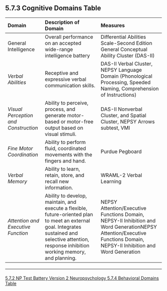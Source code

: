 ## 5.7.3 Cognitive Domains Table

|  Domain  |  Description of Domain             |  Measures                  |
|:---------|:-----------------------------------|:---------------------------|
| General Intelligence | Overall performance on an accepted wide-range intelligence battery | Differential Abilities Scale-Second Edition General Conceptual Ability Cluster (DAS-II) |
| _Verbal Abilities_ | Receptive and expressive verbal communication skills. | DAS-II Verbal Cluster, NEPSY Language Domain (Phonological Processing, Speeded Naming, Comprehension of Instructions) |
| _Visual Perception and Construction_ | Ability to perceive, process, and generate motor-based or motor-free output based on visual stimuli. | DAS-II Nonverbal Cluster, and Spatial Cluster, NEPSY Arrows subtest, VMI |
| _Fine Motor Coordination_ | Ability to perform fluid, coordinated movements with the fingers and hand. | Purdue Pegboard |
| _Verbal Memory_ | Ability to learn, retain, store, and recall new information. | WRAML-2 Verbal Learning |
| _Attention and Executive Function_ | Ability to develop, maintain, and execute a flexible, future-oriented plan to meet an external goal. Integrates sustained and selective attention, response inhibition working memory, and planning. | NEPSY Attention/Executive Functions Domain, NEPSY-II Inhibition and Word GenerationNEPSY Attention/Executive Functions Domain, NEPSY-II Inhibition and Word Generation|


<hr class="soften" style="margin-top: 20px;margin-bottom: 20px;"/>

<div class="center">
<div class="btn-group">
  <a href=":pages_path:/manuals/neuropsychology/5-07-02-np-test-battery-v2.md" class="btn btn-default">
    <span class="glyphicon glyphicon-chevron-left"></span>
    5.7.2 NP Test Battery Version 2
  </a>

  <a href=":pages_path:/manuals/neuropsychology" class="btn btn-default">
    <span class="glyphicon glyphicon-chevron-up"></span>
    Neuropsychology
  </a>

  <a href=":pages_path:/manuals/neuropsychology/5-07-04-behavioral-domains-table.md" class="btn btn-success">
    5.7.4 Behavioral Domains Table
    <span class="glyphicon glyphicon-chevron-right"></span>
  </a>
</div>
</div>